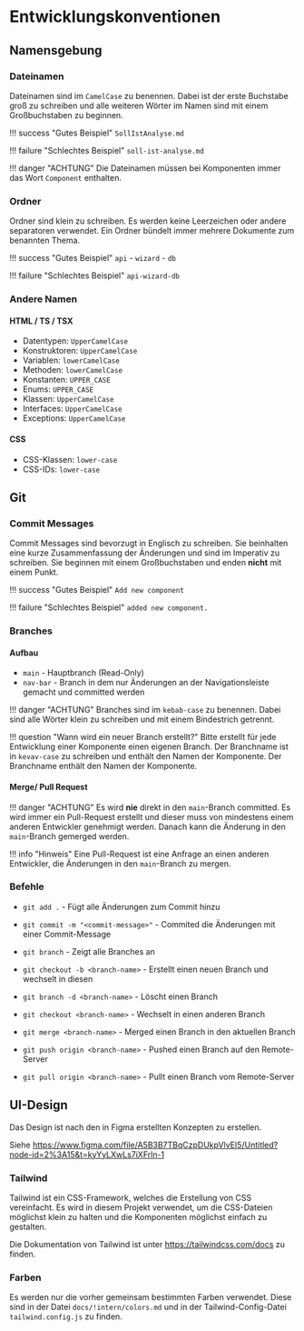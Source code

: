 # Entwicklungskonventionen

## Namensgebung
### Dateinamen

Dateinamen sind im `CamelCase` zu benennen. Dabei ist der erste Buchstabe groß zu schreiben und alle weiteren Wörter im Namen sind mit einem Großbuchstaben zu beginnen.

!!! success "Gutes Beispiel"
    `SollIstAnalyse.md`

!!! failure "Schlechtes Beispiel"
    `soll-ist-analyse.md`

!!! danger "ACHTUNG"
    Die Dateinamen müssen bei Komponenten immer das Wort `Component` enthalten.

### Ordner

Ordner sind klein zu schreiben. Es werden keine Leerzeichen oder andere separatoren verwendet. Ein Ordner bündelt immer mehrere Dokumente zum benannten Thema.

!!! success "Gutes Beispiel"
    `api`
        \- `wizard`
            \- `db`

!!! failure "Schlechtes Beispiel"
    `api-wizard-db`

### Andere Namen

#### HTML / TS / TSX
* Datentypen: `UpperCamelCase`
* Konstruktoren: `UpperCamelCase`
* Variablen: `lowerCamelCase`
* Methoden: `lowerCamelCase`
* Konstanten: `UPPER_CASE`
* Enums: `UPPER_CASE`
* Klassen: `UpperCamelCase`
* Interfaces: `UpperCamelCase`
* Exceptions: `UpperCamelCase`

#### CSS
* CSS-Klassen: `lower-case`
* CSS-IDs: `lower-case`

## Git

### Commit Messages

Commit Messages sind bevorzugt in Englisch zu schreiben. Sie beinhalten eine kurze Zusammenfassung der Änderungen und sind im Imperativ zu schreiben. Sie beginnen mit einem Großbuchstaben und enden **nicht** mit einem Punkt.

!!! success "Gutes Beispiel"
    `Add new component`

!!! failure "Schlechtes Beispiel"
    `added new component.`

### Branches

#### Aufbau
* `main` - Hauptbranch (Read-Only)
* `nav-bar` - Branch in dem nur Änderungen an der Navigationsleiste gemacht und committed werden

!!! danger "ACHTUNG"
Branches sind im `kebab-case` zu benennen. Dabei sind alle Wörter klein zu schreiben und mit einem Bindestrich getrennt.

!!! question "Wann wird ein neuer Branch erstellt?"
Bitte erstellt für jede Entwicklung einer Komponente einen eigenen Branch. Der Branchname ist in `kevav-case` zu schreiben und enthält den Namen der Komponente. Der Branchname enthält den Namen der Komponente.


#### Merge/ Pull Request

!!! danger "ACHTUNG"
    Es wird **nie** direkt in den `main`-Branch committed. Es wird immer ein Pull-Request erstellt und dieser muss von mindestens einem anderen Entwickler genehmigt werden. Danach kann die Änderung in den `main`-Branch gemerged werden.

!!! info "Hinweis"
    Eine Pull-Request ist eine Anfrage an einen anderen Entwickler, die Änderungen in den `main`-Branch zu mergen.

### Befehle

* `git add .` - Fügt alle Änderungen zum Commit hinzu
* `git commit -m "<commit-message>"` - Commited die Änderungen mit einer Commit-Message

* `git branch` - Zeigt alle Branches an
* `git checkout -b <branch-name>` - Erstellt einen neuen Branch und wechselt in diesen
* `git branch -d <branch-name>` - Löscht einen Branch

* `git checkout <branch-name>` - Wechselt in einen anderen Branch
* `git merge <branch-name>` - Merged einen Branch in den aktuellen Branch

* `git push origin <branch-name>` - Pushed einen Branch auf den Remote-Server
* `git pull origin <branch-name>` - Pullt einen Branch vom Remote-Server


## UI-Design

Das Design ist nach den in Figma erstellten Konzepten zu erstellen.

Siehe https://www.figma.com/file/A5B3B7TBqCzpDUkpVlvEI5/Untitled?node-id=2%3A15&t=kyYyLXwLs7iXFrln-1

### Tailwind

Tailwind ist ein CSS-Framework, welches die Erstellung von CSS vereinfacht. Es wird in diesem Projekt verwendet, um die CSS-Dateien möglichst klein zu halten und die Komponenten möglichst einfach zu gestalten.

Die Dokumentation von Tailwind ist unter https://tailwindcss.com/docs zu finden.

### Farben

Es werden nur die vorher gemeinsam bestimmten Farben verwendet. Diese sind in der Datei `docs/!intern/colors.md` und in der Tailwind-Config-Datei `tailwind.config.js` zu finden.